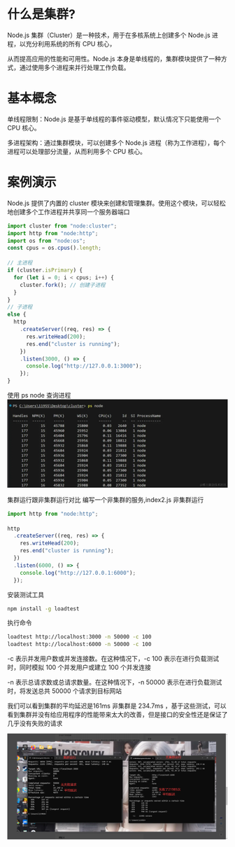 # 什么是集群?

Node.js 集群（Cluster）是一种技术，用于在多核系统上创建多个 Node.js 进程，以充分利用系统的所有 CPU 核心，

从而提高应用的性能和可用性。Node.js 本身是单线程的，集群模块提供了一种方式，通过使用多个进程来并行处理工作负载。

# 基本概念

单线程限制：Node.js 是基于单线程的事件驱动模型，默认情况下只能使用一个 CPU 核心。

多进程架构：通过集群模块，可以创建多个 Node.js 进程（称为工作进程），每个进程可以处理部分流量，从而利用多个 CPU 核心。

# 案例演示

Node.js 提供了内置的 cluster 模块来创建和管理集群。使用这个模块，可以轻松地创建多个工作进程并共享同一个服务器端口

```js
import cluster from "node:cluster";
import http from "node:http";
import os from "node:os";
const cpus = os.cpus().length;

// 主进程
if (cluster.isPrimary) {
  for (let i = 0; i < cpus; i++) {
    cluster.fork(); // 创建子进程
  }
}
// 子进程
else {
  http
    .createServer((req, res) => {
      res.writeHead(200);
      res.end("cluster is running");
    })
    .listen(3000, () => {
      console.log("http://127.0.0.1:3000");
    });
}
```

使用 ps node 查询进程
![alt text](<images/使用 ps node 查询进程.png>)

集群运行跟非集群运行对比
编写一个非集群的服务,index2.js 非集群运行

```js
import http from "node:http";

http
  .createServer((req, res) => {
    res.writeHead(200);
    res.end("cluster is running");
  })
  .listen(6000, () => {
    console.log("http://127.0.0.1:6000");
  });
```

安装测试工具

```sh
npm install -g loadtest

```

执行命令

```sh
loadtest http://localhost:3000 -n 50000 -c 100
loadtest http://localhost:6000 -n 50000 -c 100

```

-c 表示并发用户数或并发连接数。在这种情况下，-c 100 表示在进行负载测试时，同时模拟 100 个并发用户或建立 100 个并发连接

-n 表示总请求数或总请求数量。在这种情况下，-n 50000 表示在进行负载测试时，将发送总共 50000 个请求到目标网站

我们可以看到集群的平均延迟是161ms 非集群是 234.7ms ，基于这些测试，可以看到集群并没有给应用程序的性能带来太大的改善，但是接口的安全性还是保证了几乎没有失败的请求

![alt text](images/测试工具.png)